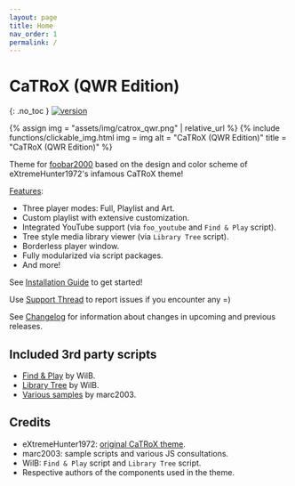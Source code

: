 ```yaml
---
layout: page
title: Home
nav_order: 1
permalink: /
---
```


# CaTRoX (QWR Edition) 
{: .no_toc }
[![version][version_badge]][changelog]

{% assign img = "assets/img/catrox_qwr.png" | relative_url %}
{% include functions/clickable_img.html
  img = img
  alt = "CaTRoX (QWR Edition)"
  title = "CaTRoX (QWR Edition)"
%}

Theme for [foobar2000](https://www.foobar2000.org) based on the design and color scheme of eXtremeHunter1972's infamous CaTRoX theme!

[Features](features.md):
 - Three player modes: Full, Playlist and Art.
 - Custom playlist with extensive customization.
 - Integrated YouTube support (via `foo_youtube` and `Find & Play` script).
 - Tree style media library viewer (via `Library Tree` script).
 - Borderless player window.
 - Fully modularized via script packages.
 - And more!

See [Installation Guide](installation.md) to get started!

Use [Support Thread](https://hydrogenaud.io/index.php/topic,114991.100000.html) to report issues if you encounter any =)

See [Changelog][changelog] for information about changes in upcoming and previous releases.

## Included 3rd party scripts
 - [Find & Play](https://hydrogenaud.io/index.php?topic=121006) by WilB.
 - [Library Tree](https://hydrogenaud.io/index.php/topic,110938.0.html) by WilB.
 - [Various samples](https://github.com/TheQwertiest/smp_2003) by marc2003.

## Credits
 - eXtremeHunter1972: [original CaTRoX theme](http://extremehunter1972.deviantart.com/art/CaTRoX-1-April-2014-368146015).
 - marc2003: sample scripts and various JS consultations.
 - WilB: `Find & Play` script and `Library Tree` script.
 - Respective authors of the components used in the theme.

[changelog]: https://github.com/theqwertiest/CaTRoX_QWR/blob/master/CHANGELOG.md
[version_badge]: https://img.shields.io/github/release/theqwertiest/CaTRoX_QWR.svg
